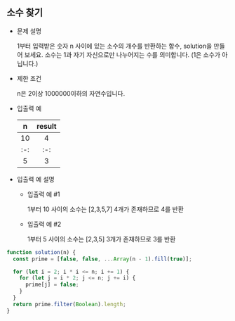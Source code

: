 ## 소수 찾기

- 문제 설명

  1부터 입력받은 숫자 n 사이에 있는 소수의 개수를 반환하는 함수, solution을 만들어 보세요.
  소수는 1과 자기 자신으로만 나누어지는 수를 의미합니다.
  (1은 소수가 아닙니다.)

- 제한 조건

  n은 2이상 1000000이하의 자연수입니다.

- 입출력 예

  |  n  | result |
  | :-: | :----: |
  | 10  |   4    |
  | :-: |  :-:   |
  |  5  |   3    |

- 입출력 예 설명

  - 입출력 예 #1

    1부터 10 사이의 소수는 [2,3,5,7] 4개가 존재하므로 4를 반환

  - 입출력 예 #2

    1부터 5 사이의 소수는 [2,3,5] 3개가 존재하므로 3를 반환

```jsx
function solution(n) {
  const prime = [false, false, ...Array(n - 1).fill(true)];

  for (let i = 2; i * i <= n; i += 1) {
    for (let j = i * 2; j <= n; j += i) {
      prime[j] = false;
    }
  }
  return prime.filter(Boolean).length;
}
```
